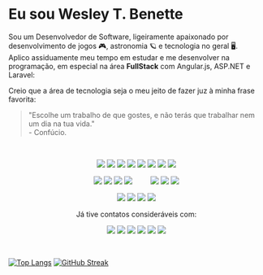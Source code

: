 # Eu sou Wesley T. Benette
Sou um Desenvolvedor de Software, ligeiramente apaixonado por desenvolvimento de jogos 🎮, astronomia 🪐 e tecnologia no geral 🖥️.<br/>
Aplico assiduamente meu tempo em estudar e me desenvolver na programação, em especial na área **FullStack** com Angular.js, ASP.NET e Laravel:

Creio que a área de tecnologia seja o meu jeito de fazer juz à minha frase favorita:
> "Escolhe um trabalho de que gostes, e não terás que trabalhar nem um dia na tua vida." <br/>
> \- Confúcio.

<br/>

<div align="center">
  
  ![](https://img.shields.io/badge/Angular-DD0031?style=for-the-badge&logo=angular&logoColor=white)
  ![](https://img.shields.io/badge/Vue%20js-35495E?style=for-the-badge&logo=vuedotjs&logoColor=4FC08D)
  ![](https://img.shields.io/badge/HTML5-E34F26?style=for-the-badge&logo=html5&logoColor=white)
  ![](https://img.shields.io/badge/Sass-CC6699?style=for-the-badge&logo=sass&logoColor=white)
  ![](https://img.shields.io/badge/TypeScript-007ACC?style=for-the-badge&logo=typescript&logoColor=white)
  ![](https://img.shields.io/badge/Bootstrap-563D7C?style=for-the-badge&logo=bootstrap&logoColor=white)
  ![](https://img.shields.io/badge/jQuery-0769AD?style=for-the-badge&logo=jquery&logoColor=white)
  ![](https://img.shields.io/badge/npm-CB3837?style=for-the-badge&logo=npm&logoColor=white)
  
  ![](https://img.shields.io/badge/Laravel-FF2D20?style=for-the-badge&logo=laravel&logoColor=white)
  ![](https://img.shields.io/badge/PHP-777BB4?style=for-the-badge&logo=php&logoColor=white)
  ![](https://img.shields.io/badge/Laragon-0E83CD?style=for-the-badge&logo=Laragon&logoColor=white)
  ![](https://img.shields.io/badge/Composer-885630?style=for-the-badge&logo=Composer&logoColor=white)
  ![]() ![]() ![]() ![]() ![]() ![]() ![]() ![]()
  ![](https://img.shields.io/badge/.NET-512BD4?style=for-the-badge&logo=dotnet&logoColor=white)
  ![](https://img.shields.io/badge/C%23-239120?style=for-the-badge&logo=.net&logoColor=white)
  ![](https://img.shields.io/badge/NuGet-004880?style=for-the-badge&logo=nuget&logoColor=white)
  
  ![](https://img.shields.io/badge/PostgreSQL-316192?style=for-the-badge&logo=postgresql&logoColor=white)
  ![](https://img.shields.io/badge/MySQL-005C84?style=for-the-badge&logo=mysql&logoColor=white)
  ![](https://img.shields.io/badge/Postman-FF6C37?style=for-the-badge&logo=Postman&logoColor=white)
  ![](https://img.shields.io/badge/GIT-E44C30?style=for-the-badge&logo=git&logoColor=white)

  Já tive contatos consideráveis com:
  
  ![](https://img.shields.io/badge/Java-8D6748?style=for-the-badge&logo=CoffeeScript&logoColor=white)
  ![](https://img.shields.io/badge/Spring-6DB33F?style=for-the-badge&logo=spring&logoColor=white)
  ![](https://img.shields.io/badge/React-20232A?style=for-the-badge&logo=react&logoColor=61DAFB)
  ![](https://img.shields.io/badge/React_Native-20232A?style=for-the-badge&logo=react&logoColor=61DAFB)
  ![](https://img.shields.io/badge/C-00599C?style=for-the-badge&logo=c&logoColor=white)
  ![](https://img.shields.io/badge/Python-FFD43B?style=for-the-badge&logo=python&logoColor=blue)
</div>

<br/>

[![Top Langs](https://github-readme-stats.vercel.app/api/top-langs/?username=WesleyTelesBenette&layout=compact&theme=github_dark&hide_border=true&locale=pt-br)](https://github.com/anuraghazra/github-readme-stats)
[![GitHub Streak](https://streak-stats.demolab.com?user=WesleyTelesBenette&theme=github-dark-blue&hide_border=true&locale=pt_BR&date_format=j%2Fn%5B%2FY%5D&exclude_days=Sun%2CWed&card_width=500)](https://git.io/streak-stats)
